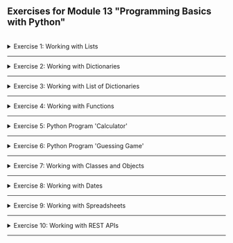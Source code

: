 ## Exercises for Module 13 "Programming Basics with Python"
<br />

<details>
<summary>Exercise 1: Working with Lists</summary>
<br />

**Tasks:**

Using the following list:

```python
my_list = [1, 2, 2, 4, 4, 5, 6, 8, 10, 13, 22, 35, 52, 83]
```
- Write a program that prints out all the elements of the list that are higher than or equal 10.
- Instead of printing the elements one by one, make a new list that has all the elements higher than or equal 10 from this list in it and print out this new list.
- Ask the user for a number as input and print a list that contains only those elements from my_list that are higher than the number given by the user.

**Solution:**\

</details>

******

<details>
<summary>Exercise 2: Working with Dictionaries</summary>
<br />

**Tasks:**

Using the following dictionary:
```python
employee = {
  "name": "Tim",
  "age": 30,
  "birthday": "1990-03-10",
  "job": "DevOps Engineer"
}
```

Write a Python Script that:
- Updates the job to Software Engineer
- Removes the age key from the dictionary
- Loops through the dictionary and prints the key:value pairs one by one


Using the following 2 dictionaries:
```python
dict_one = {'a': 100, 'b': 400} 
dict_two = {'x': 300, 'y': 200}
```

Write a Python Script that:
- Merges these two Python dictionaries into 1 new dictionary.
- Sums up all the values in the new dictionary and print it out
- Prints the max and minimum values of the dictionary

**Solution:**\

</details>

******

<details>
<summary>Exercise 3: Working with List of Dictionaries</summary>
<br />

**Tasks:**

Using a list of 2 dictionaries:
```python
employees = [{
  "name": "Tina",
  "age": 30,
  "birthday": "1990-03-10",
  "job": "DevOps Engineer",
  "address": {
    "city": "New York",
    "country": "USA"
  }
},
{
  "name": "Tim",
  "age": 35,
  "birthday": "1985-02-21",
  "job": "Developer",
  "address": {
    "city": "Sydney",
    "country": "Australia"
  }
}]
```

Write a Python Program that:
- Prints out - the name, job and city of each employee using a loop. The program must work for any number of employees in the list, not just 2.
- Prints the country of the second employee in the list by accessing it directly without the loop.

**Solution:**\

</details>

******

<details>
<summary>Exercise 4: Working with Functions</summary>
<br />

**Tasks:**

- Write a function that accepts a list of dictionaries with employee age (see example list from the Exercise 3) and prints out the name and age of the youngest employee.
- Write a function that accepts a string and calculates the number of upper case letters and lower case letters.
- Write a function that prints the even numbers from a provided list.
- For cleaner code, declare these functions in its own helper Module and use them in the main.py file

**Solution:**\

</details>

******

<details>
<summary>Exercise 5: Python Program 'Calculator'</summary>
<br />

**Tasks:**

Write a simple calculator program that:
- takes user input of 2 numbers and operation to execute
- handles following operations: plus, minus, multiply, divide
- does proper user validation and give feedback: only numbers allowed
- Keeps the Calculator program running until the user types “exit”
- Keeps track of how many calculations the user has taken, and when the user exits the calculator program, prints out the number of calculations the user did

Concepts covered: working with different data types, conditionals, type conversion, user input, user input validation

**Solution:**\

</details>

******

<details>
<summary>Exercise 6: Python Program 'Guessing Game'</summary>
<br />

**Tasks:**

Write a program that:
- runs until the user guesses a number (hint: while loop)
- generates a random number between 1 and 9 (including 1 and 9)
- asks the user to guess the number
- then prints a message to the user, whether they guessed too low, too high
- if the user guesses the number right, print out YOU WON! and exit the program

Hint: Use the built-in random module to generate random numbers https://docs.python.org/3.3/library/random.html

Concepts covered: Built-In Module, User Input, Comparison Operator, While loop

**Solution:**\

</details>

******

<details>
<summary>Exercise 7: Working with Classes and Objects</summary>
<br />

**Tasks:**

Imagine you are working in a university and need to write a program, which handles data of students, professors and lectures. To work with this data you create classes and objects:

a) Create a Student class

with properties:
- first name
- last name
- age
- lectures he/she attends

with methods:
- can print the full name
- can list the lectures, which the student attends
- can add new lectures to the lectures list (attend a new lecture)
- can remove lectures from the lectures list (leave a lecture)

b) Create a Professor class

with properties:
- first name
- last name
- age
- subjects he/she teaches

with methods:
- can print the full name
- can list the subjects they teach
- can add new subjects to the list
- can remove subjects from the list

c) Create a Lecture class

with properties:
- name
- max number of students
- duration
- list of professors giving this lecture

with methods:
- printing the name and duration of the lecture
- adding professors to the list of professors giving this lecture

d) Bonus task

As both students and professors have a first name, last name and age, you think of a cleaner solution:

**Inheritance** allows us to define a class that inherits all the methods and properties from another class.
- Create a Person class, which is the parent class of Student and Professor classes
- This Person class has the following properties: "first_name", "last_name" and "age"
- and following method: "print_name", which can print the full name
- So you don't need these properties and method in the other two classes. You can easily inherit these.
- Change Student and Professor classes to inherit "first_name", "last_name", "age" properties and "print_name" method from the Person class

**Solution:**\

</details>

******

<details>
<summary>Exercise 8: Working with Dates</summary>
<br />

**Tasks:**

Write a program that:
- accepts user's birthday as input
- and calculates how many days, hours and minutes are remaining till the birthday
- prints out the result as a message to the user

**Solution:**\

</details>

******

<details>
<summary>Exercise 9: Working with Spreadsheets</summary>
<br />

**Tasks:**

Write a program that:
- reads the provided spreadsheet file "employees.xlsx" (see Download section at the bottom) with the following information/columns: "name", "years of experience", "job title", "date of birth"
- creates a new spreadsheet file "employees_sorted.xlsx" with following info/columns: "name", "years of experience", where the years of experience is sorted in descending order: so the employee name with the most experience in years is on top.

**Solution:**\

</details>

******

<details>
<summary>Exercise 10: Working with REST APIs</summary>
<br />

**Tasks:**

Write a program that:
- connects to GitHub API
- gets all the public repositories for a specific GitHub user
- prints the name & URL of every project

**Solution:**\

</details>

******

